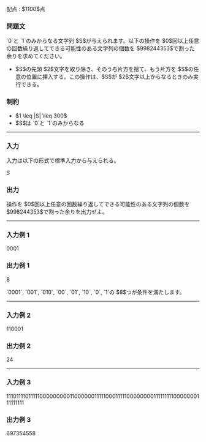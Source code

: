 
<div>

<span>

<span>

<p>
配点 : $1100$点
</p>

<div>

<section>

### **問題文**

<p>
`0`と `1`のみからなる文字列 $S$が与えられます。以下の操作を $0$回以上任意の回数繰り返してできる可能性のある文字列の個数を $998244353$で割った余りを求めてください。
</p>

<ul>

<li>
$S$の先頭 $2$文字を取り除き、そのうち片方を捨て、もう片方を $S$の任意の位置に挿入する。この操作は、$S$が $2$文字以上からなるときのみ実行できる。
</li>

</ul>

</section>

</div>

<div>

<section>

### **制約**

<ul>

<li>
$1 \leq |S| \leq 300$
</li>

<li>
$S$は `0`と `1`のみからなる
</li>

</ul>

</section>

</div>

---

<div>

<div>

<section>

### **入力**

<p>
入力は以下の形式で標準入力から与えられる。
</p>

<div>

$S$
</div>

</section>

</div>

<div>

<section>

### **出力**

<p>
操作を $0$回以上任意の回数繰り返してできる可能性のある文字列の個数を $998244353$で割った余りを出力せよ。
</p>

</section>

</div>

</div>

---

<div>

<section>

### **入力例 1**

<div>

0001

</div>

</section>

</div>

<div>

<section>

### **出力例 1**

<div>

8

</div>

<p>
`0001`, `001`, `010`, `00`, `01`, `10`, `0`, `1`の $8$つが条件を満たします。
</p>

</section>

</div>

---

<div>

<section>

### **入力例 2**

<div>

110001

</div>

</section>

</div>

<div>

<section>

### **出力例 2**

<div>

24

</div>

</section>

</div>

---

<div>

<section>

### **入力例 3**

<div>

11101111011111000000000110000001111100011111000000001111111110000000111111111

</div>

</section>

</div>

<div>

<section>

### **出力例 3**

<div>

697354558

</div>

</section>

</div>

</span>

</span>

</div>
